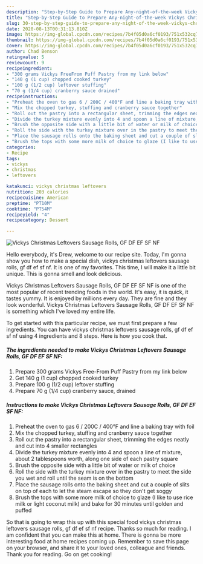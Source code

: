```yaml
---
description: "Step-by-Step Guide to Prepare Any-night-of-the-week Vickys Christmas Leftovers Sausage Rolls, GF DF EF SF NF"
title: "Step-by-Step Guide to Prepare Any-night-of-the-week Vickys Christmas Leftovers Sausage Rolls, GF DF EF SF NF"
slug: 30-step-by-step-guide-to-prepare-any-night-of-the-week-vickys-christmas-leftovers-sausage-rolls-gf-df-ef-sf-nf
date: 2020-08-13T00:31:13.810Z
image: https://img-global.cpcdn.com/recipes/7b4f05d0a6cf0193/751x532cq70/vickys-christmas-leftovers-sausage-rolls-gf-df-ef-sf-nf-recipe-main-photo.jpg
thumbnail: https://img-global.cpcdn.com/recipes/7b4f05d0a6cf0193/751x532cq70/vickys-christmas-leftovers-sausage-rolls-gf-df-ef-sf-nf-recipe-main-photo.jpg
cover: https://img-global.cpcdn.com/recipes/7b4f05d0a6cf0193/751x532cq70/vickys-christmas-leftovers-sausage-rolls-gf-df-ef-sf-nf-recipe-main-photo.jpg
author: Chad Benson
ratingvalue: 5
reviewcount: 9
recipeingredient:
- "300 grams Vickys FreeFrom Puff Pastry from my link below"
- "140 g (1 cup) chopped cooked turkey"
- "100 g (1/2 cup) leftover stuffing"
- "70 g (1/4 cup) cranberry sauce drained"
recipeinstructions:
- "Preheat the oven to gas 6 / 200C / 400°F and line a baking tray with foil"
- "Mix the chopped turkey, stuffing and cranberry sauce together"
- "Roll out the pastry into a rectangular sheet, trimming the edges neatly and cut into 4 smaller rectangles"
- "Divide the turkey mixture evenly into 4 and spoon a line of mixture, about 2 tablespoons worth, along one side of each pastry square"
- "Brush the opposite side with a little bit of water or milk of choice"
- "Roll the side with the turkey mixture over in the pastry to meet the side you wet and roll until the seam is on the bottom"
- "Place the sausage rolls onto the baking sheet and cut a couple of slits on top of each to let the steam escape so they don&#39;t get soggy"
- "Brush the tops with some more milk of choice to glaze (I like to use rice milk or light coconut milk) and bake for 30 minutes until golden and puffed"
categories:
- Recipe
tags:
- vickys
- christmas
- leftovers

katakunci: vickys christmas leftovers 
nutrition: 203 calories
recipecuisine: American
preptime: "PT10M"
cooktime: "PT54M"
recipeyield: "4"
recipecategory: Dessert

---
```



![Vickys Christmas Leftovers Sausage Rolls, GF DF EF SF NF](https://img-global.cpcdn.com/recipes/7b4f05d0a6cf0193/751x532cq70/vickys-christmas-leftovers-sausage-rolls-gf-df-ef-sf-nf-recipe-main-photo.jpg)

Hello everybody, it's Drew, welcome to our recipe site. Today, I'm gonna show you how to make a special dish, vickys christmas leftovers sausage rolls, gf df ef sf nf. It is one of my favorites. This time, I will make it a little bit unique. This is gonna smell and look delicious.



Vickys Christmas Leftovers Sausage Rolls, GF DF EF SF NF is one of the most popular of recent trending foods in the world. It's easy, it is quick, it tastes yummy. It is enjoyed by millions every day. They are fine and they look wonderful. Vickys Christmas Leftovers Sausage Rolls, GF DF EF SF NF is something which I've loved my entire life.


To get started with this particular recipe, we must first prepare a few ingredients. You can have vickys christmas leftovers sausage rolls, gf df ef sf nf using 4 ingredients and 8 steps. Here is how you cook that.

<!--inarticleads1-->

##### The ingredients needed to make Vickys Christmas Leftovers Sausage Rolls, GF DF EF SF NF:

1. Prepare 300 grams Vickys Free-From Puff Pastry from my link below
1. Get 140 g (1 cup) chopped cooked turkey
1. Prepare 100 g (1/2 cup) leftover stuffing
1. Prepare 70 g (1/4 cup) cranberry sauce, drained




<!--inarticleads2-->

##### Instructions to make Vickys Christmas Leftovers Sausage Rolls, GF DF EF SF NF:

1. Preheat the oven to gas 6 / 200C / 400°F and line a baking tray with foil
1. Mix the chopped turkey, stuffing and cranberry sauce together
1. Roll out the pastry into a rectangular sheet, trimming the edges neatly and cut into 4 smaller rectangles
1. Divide the turkey mixture evenly into 4 and spoon a line of mixture, about 2 tablespoons worth, along one side of each pastry square
1. Brush the opposite side with a little bit of water or milk of choice
1. Roll the side with the turkey mixture over in the pastry to meet the side you wet and roll until the seam is on the bottom
1. Place the sausage rolls onto the baking sheet and cut a couple of slits on top of each to let the steam escape so they don&#39;t get soggy
1. Brush the tops with some more milk of choice to glaze (I like to use rice milk or light coconut milk) and bake for 30 minutes until golden and puffed




So that is going to wrap this up with this special food vickys christmas leftovers sausage rolls, gf df ef sf nf recipe. Thanks so much for reading. I am confident that you can make this at home. There is gonna be more interesting food at home recipes coming up. Remember to save this page on your browser, and share it to your loved ones, colleague and friends. Thank you for reading. Go on get cooking!
